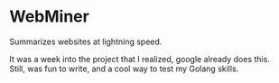 # WebMiner
Summarizes websites at lightning speed.    

It was a week into the project that I realized, google already does this.    
Still, was fun to write, and a cool way to test my Golang skills.
